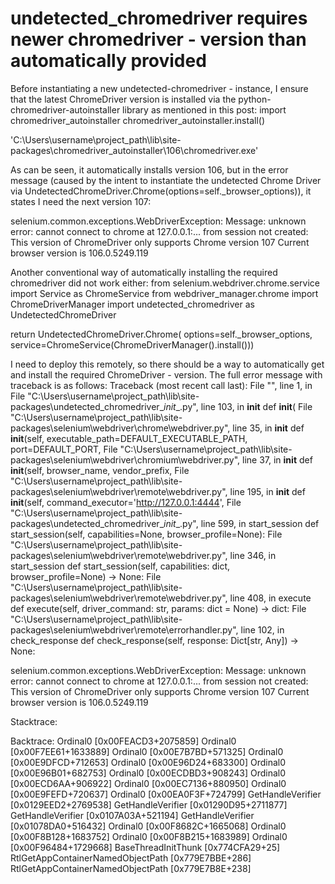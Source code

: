 
# undetected_chromedriver requires newer chromedriver - version than automatically provided

Before instantiating a new undetected-chromedriver - instance, I ensure that the latest ChromeDriver version is installed via the python-chromedriver-autoinstaller library as mentioned in this post:
import chromedriver_autoinstaller
chromedriver_autoinstaller.install()

'C:\\Users\\username\\project_path\\lib\\site-packages\\chromedriver_autoinstaller\\106\\chromedriver.exe'

As can be seen, it automatically installs version 106, but in the error message (caused by the intent to instantiate the undetected Chrome Driver via UndetectedChromeDriver.Chrome(options=self._browser_options)), it states I need the next version 107:

selenium.common.exceptions.WebDriverException: Message: unknown error:
cannot connect to chrome at 127.0.0.1:... from session not created:
This version of ChromeDriver only supports Chrome version 107 Current
browser version is 106.0.5249.119

Another conventional way of automatically installing the required chromedriver did not work either:
from selenium.webdriver.chrome.service import Service as ChromeService
from webdriver_manager.chrome import ChromeDriverManager
import undetected_chromedriver as UndetectedChromeDriver

return UndetectedChromeDriver.Chrome(
    options=self._browser_options,
    service=ChromeService(ChromeDriverManager().install()))

I need to deploy this remotely, so there should be a way to automatically get and install the required ChromeDriver - version.
The full error message with traceback is as follows:
Traceback (most recent call last):
  File "<string>", line 1, in <module>
  File "C:\Users\username\project_path\lib\site-packages\undetected_chromedriver\__init__.py", line 103, in __init__
    def __init__(
  File "C:\Users\username\project_path\lib\site-packages\selenium\webdriver\chrome\webdriver.py", line 35, in __init__
    def __init__(self, executable_path=DEFAULT_EXECUTABLE_PATH, port=DEFAULT_PORT,
  File "C:\Users\username\project_path\lib\site-packages\selenium\webdriver\chromium\webdriver.py", line 37, in __init__
    def __init__(self, browser_name, vendor_prefix,
  File "C:\Users\username\project_path\lib\site-packages\selenium\webdriver\remote\webdriver.py", line 195, in __init__
    def __init__(self, command_executor='http://127.0.0.1:4444',
  File "C:\Users\username\project_path\lib\site-packages\undetected_chromedriver\__init__.py", line 599, in start_session
    def start_session(self, capabilities=None, browser_profile=None):
  File "C:\Users\username\project_path\lib\site-packages\selenium\webdriver\remote\webdriver.py", line 346, in start_session
    def start_session(self, capabilities: dict, browser_profile=None) -> None:
  File "C:\Users\username\project_path\lib\site-packages\selenium\webdriver\remote\webdriver.py", line 408, in execute
    def execute(self, driver_command: str, params: dict = None) -> dict:
  File "C:\Users\username\project_path\lib\site-packages\selenium\webdriver\remote\errorhandler.py", line 102, in check_response
    def check_response(self, response: Dict[str, Any]) -> None:

selenium.common.exceptions.WebDriverException: Message: unknown error: cannot connect to chrome at 127.0.0.1:...
from session not created: This version of ChromeDriver only supports Chrome version 107
Current browser version is 106.0.5249.119

Stacktrace:

Backtrace:
    Ordinal0 [0x00FEACD3+2075859]
    Ordinal0 [0x00F7EE61+1633889]
    Ordinal0 [0x00E7B7BD+571325]
    Ordinal0 [0x00E9DFCD+712653]
    Ordinal0 [0x00E96D24+683300]
    Ordinal0 [0x00E96B01+682753]
    Ordinal0 [0x00ECDBD3+908243]
    Ordinal0 [0x00ECD6AA+906922]
    Ordinal0 [0x00EC7136+880950]
    Ordinal0 [0x00E9FEFD+720637]
    Ordinal0 [0x00EA0F3F+724799]
    GetHandleVerifier [0x0129EED2+2769538]
    GetHandleVerifier [0x01290D95+2711877]
    GetHandleVerifier [0x0107A03A+521194]
    GetHandleVerifier [0x01078DA0+516432]
    Ordinal0 [0x00F8682C+1665068]
    Ordinal0 [0x00F8B128+1683752]
    Ordinal0 [0x00F8B215+1683989]
    Ordinal0 [0x00F96484+1729668]
    BaseThreadInitThunk [0x774CFA29+25]
    RtlGetAppContainerNamedObjectPath [0x779E7BBE+286]
    RtlGetAppContainerNamedObjectPath [0x779E7B8E+238]


        